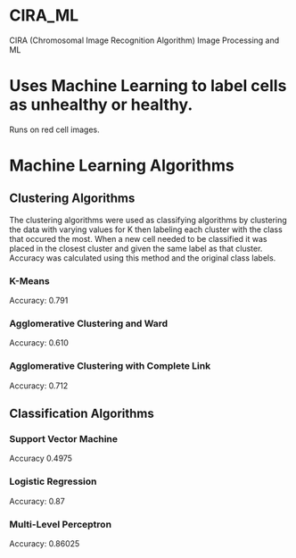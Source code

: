 # CIRA_ML
CIRA (Chromosomal Image Recognition Algorithm) Image Processing and ML

# Uses Machine Learning to label cells as unhealthy or healthy.
Runs on red cell images. 

# Machine Learning Algorithms
## Clustering Algorithms
The clustering algorithms were used as classifying algorithms by clustering the data with varying values for K then labeling each cluster with the class that occured the most. When a new cell needed to be classified it was placed in the closest cluster and given the same label as that cluster. Accuracy was calculated using this method and the original class labels. 
### K-Means
Accuracy: 0.791
### Agglomerative Clustering and Ward
Accuracy: 0.610
### Agglomerative Clustering with Complete Link
Accuracy: 0.712
## Classification Algorithms
### Support Vector Machine
Accuracy 0.4975
### Logistic Regression
Accuracy: 0.87
### Multi-Level Perceptron
Accuracy: 0.86025

